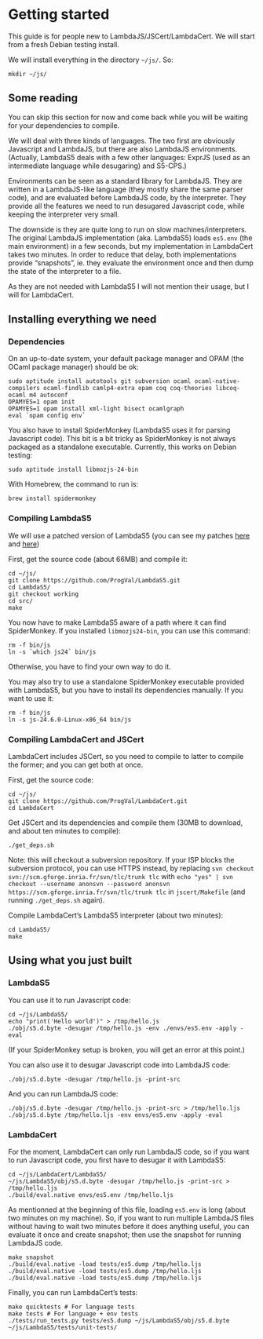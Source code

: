 # Getting started

This guide is for people new to LambdaJS/JSCert/LambdaCert.
We will start from a fresh Debian testing install.

We will install everything in the directory `~/js/`. So:

```
mkdir ~/js/
```


## Some reading

You can skip this section for now and come back while you will be waiting
for your dependencies to compile.



We will deal with three kinds of languages. The two first are obviously
Javascript and LambdaJS, but there are also LambdaJS environments.
(Actually, LambdaS5 deals with a few other languages: ExprJS (used as
an intermediate language while desugaring) and S5-CPS.)

Environments can be seen as a standard library for LambdaJS. They are
written in a LambdaJS-like language (they mostly share the same parser
code), and are evaluated before LambdaJS code, by the interpreter.
They provide all the features we need to run desugared Javascript code,
while keeping the interpreter very small.

The downside is they are quite long to run on slow machines/interpreters.
The original LambdaJS implementation (aka. LambdaS5) loads `es5.env`
(the main environment) in a few seconds, but my implementation in
LambdaCert takes two minutes.
In order to reduce that delay, both implementations provide “snapshots”,
ie. they evaluate the environment once and then dump the state of the
interpreter to a file.

As they are not needed with LambdaS5 I will not mention their usage,
but I will for LambdaCert.


## Installing everything we need

### Dependencies

On an up-to-date system, your default package manager and OPAM (the
OCaml package manager) should be ok:

```
sudo aptitude install autotools git subversion ocaml ocaml-native-compilers ocaml-findlib camlp4-extra opam coq coq-theories libcoq-ocaml m4 autoconf
OPAMYES=1 opam init
OPAMYES=1 opam install xml-light bisect ocamlgraph
eval `opam config env`
```

You also have to install SpiderMonkey (LambdaS5 uses it for parsing
Javascript code). This bit is a bit tricky as SpiderMonkey is not
always packaged as a standalone executable.
Currently, this works on Debian testing:

```
sudo aptitude install libmozjs-24-bin
```


With Homebrew, the command to run is:

```
brew install spidermonkey
```


### Compiling LambdaS5

We will use a patched version of LambdaS5 (you can see my patches
[here](https://github.com/brownplt/LambdaS5/pulls/ProgVal) and
[here](https://github.com/brownplt/LambdaS5/pulls/ProgVal?state=closed))

First, get the source code (about 66MB) and compile it:

```
cd ~/js/
git clone https://github.com/ProgVal/LambdaS5.git
cd LambdaS5/
git checkout working
cd src/
make
```

You now have to make LambdaS5 aware of a path where it can find SpiderMonkey.
If you installed `libmozjs24-bin`, you can use this command:

```
rm -f bin/js
ln -s `which js24` bin/js
```

Otherwise, you have to find your own way to do it.

You may also try to use a standalone SpiderMonkey executable provided with
LambdaS5, but you have to install its dependencies manually. If you want
to use it:

```
rm -f bin/js
ln -s js-24.6.0-Linux-x86_64 bin/js
```


### Compiling LambdaCert and JSCert

LambdaCert includes JSCert, so you need to compile to latter to compile
the former; and you can get both at once.

First, get the source code:

```
cd ~/js/
git clone https://github.com/ProgVal/LambdaCert.git
cd LambdaCert
```

Get JSCert and its dependencies and compile them (30MB to download, and
about ten minutes to compile):

```
./get_deps.sh
```

Note: this will checkout a subversion repository. If your ISP blocks
the subversion protocol, you can use HTTPS instead, by replacing
`svn checkout svn://scm.gforge.inria.fr/svn/tlc/trunk tlc` with
`echo "yes" | svn checkout --username anonsvn --password anonsvn https://scm.gforge.inria.fr/svn/tlc/trunk tlc`
in `jscert/Makefile` (and running `./get_deps.sh` again).

Compile LambdaCert’s LambdaS5 interpreter (about two minutes):

```
cd LambdaS5/
make
```


## Using what you just built

### LambdaS5

You can use it to run Javascript code:

```
cd ~/js/LambdaS5/
echo "print('Hello world')" > /tmp/hello.js
./obj/s5.d.byte -desugar /tmp/hello.js -env ./envs/es5.env -apply -eval
```

(If your SpiderMonkey setup is broken, you will get an error at this point.)



You can also use it to desugar Javascript code into LambdaJS code:

```
./obj/s5.d.byte -desugar /tmp/hello.js -print-src
```

And you can run LambdaJS code:

```
./obj/s5.d.byte -desugar /tmp/hello.js -print-src > /tmp/hello.ljs
./obj/s5.d.byte /tmp/hello.ljs -env envs/es5.env -apply -eval
```

### LambdaCert

For the moment, LambdaCert can only run LambdaJS code, so if you want to
run Javascript code, you first have to desugar it with LambdaS5:

```
cd ~/js/LambdaCert/LambdaS5/
~/js/LambdaS5/obj/s5.d.byte -desugar /tmp/hello.js -print-src > /tmp/hello.ljs
./build/eval.native envs/es5.env /tmp/hello.ljs
```

As mentionned at the beginning of this file, loading `es5.env` is long
(about two minutes on my machine).
So, if you want to run multiple LambdaJS files without having to wait
two minutes before it does anything useful, you can evaluate it once and
create snapshot; then use the snapshot for running LambdaJS code.

```
make snapshot
./build/eval.native -load tests/es5.dump /tmp/hello.ljs
./build/eval.native -load tests/es5.dump /tmp/hello.ljs
./build/eval.native -load tests/es5.dump /tmp/hello.ljs
```

Finally, you can run LambdaCert’s tests:

```
make quicktests # For language tests
make tests # For language + env tests
./tests/run_tests.py tests/es5.dump ~/js/LambdaS5/obj/s5.d.byte ~/js/LambdaS5/tests/unit-tests/
```
